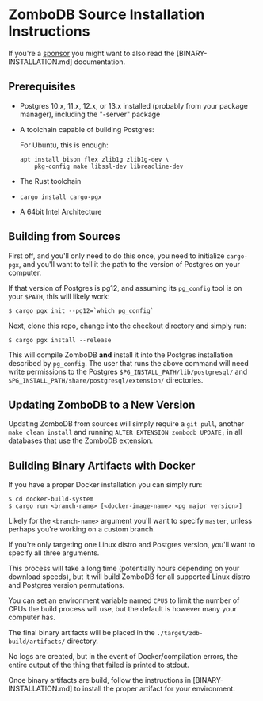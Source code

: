 # ZomboDB Source Installation Instructions

If you're a [sponsor](https://github.com/sponsors/eeeebbbbrrrr) you might want to also read the [BINARY-INSTALLATION.md] documentation.

## Prerequisites

- Postgres 10.x, 11.x, 12.x, or 13.x installed (probably from your package manager), including the "-server" package
- A toolchain capable of building Postgres:

    For Ubuntu, this is enough:

    ```
    apt install bison flex zlib1g zlib1g-dev \
        pkg-config make libssl-dev libreadline-dev
    ```

- The Rust toolchain
- `cargo install cargo-pgx`
- A 64bit Intel Architecture

## Building from Sources

First off, and you'll only need to do this once, you need to initialize `cargo-pgx`, and
you'll want to tell it the path to the version of Postgres on your computer.

If that version of Postgres is pg12, and assuming its `pg_config` tool is on your `$PATH`, 
this will likely work:

```shell script
$ cargo pgx init --pg12=`which pg_config`
```

Next, clone this repo, change into the checkout directory and simply run:

```shell script
$ cargo pgx install --release
```

This will compile ZomboDB **and** install it into the Postgres installation described by `pg_config`.  The user that
runs the above command will need write permissions to the Postgres `$PG_INSTALL_PATH/lib/postgresql/` and `$PG_INSTALL_PATH/share/postgresql/extension/` directories.

## Updating ZomboDB to a New Version

Updating ZomboDB from sources will simply require a `git pull`, another `make clean install` and running 
`ALTER EXTENSION zombodb UPDATE;` in all databases that use the ZomboDB extension.


## Building Binary Artifacts with Docker

If you have a proper Docker installation you can simply run:

```shell script
$ cd docker-build-system
$ cargo run <branch-name> [<docker-image-name> <pg major version>]
```

Likely for the `<branch-name>` argument you'll want to specify `master`, unless perhaps you're
working on a custom branch.

If you're only targeting one Linux distro and Postgres version, you'll want to specify all three arguments.

This process will take a long time (potentially hours depending on your download speeds), but it will build
ZomboDB for all supported Linux distro and Postgres version permutations.

You can set an environment variable named `CPUS` to limit the number of CPUs the build process will use, but the 
default is however many your computer has.

The final binary artifacts will be placed in the `./target/zdb-build/artifacts/` directory.

No logs are created, but in the event of Docker/compilation errors, the entire output of the
thing that failed is printed to stdout.

Once binary artifacts are build, follow the instructions in [BINARY-INSTALLATION.md] to install the proper artifact for 
your environment.